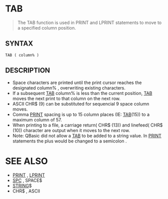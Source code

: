 # TAB
> The TAB function is used in PRINT and LPRINT statements to move to a specified column position.

## SYNTAX
`TAB ( column% )`

## DESCRIPTION
* Space characters are printed until the print cursor reaches the designated column% , overwriting existing characters.
* If a subsequent [TAB](TAB.md) column% is less than the current position, [TAB](TAB.md) moves the next print to that column on the next row.
* ASCII CHR$ (9) can be substituted for sequencial 9 space column moves.
* Comma [PRINT](PRINT.md) spacing is up to 15 column places (IE: [TAB](TAB.md)(15)) to a maximum column of 57.
* When printing to a file, a carriage return( CHR$ (13)) and linefeed( CHR$ (10)) character are output when it moves to the next row.
* Note: QBasic did not allow a [TAB](TAB.md) to be added to a string value. In [PRINT](PRINT.md) statements the plus would be changed to a semicolon .


# SEE ALSO
* [PRINT](PRINT.md) , [LPRINT](LPRINT.md)
* [SPC](SPC.md) , SPACE$
* [STRING](STRING.md)$
* CHR$ , ASCII


